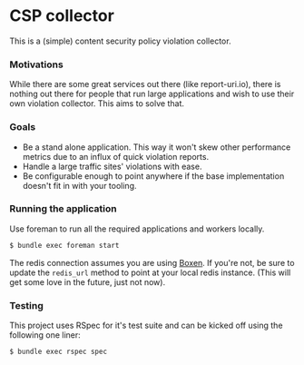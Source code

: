 # CSP collector

This is a (simple) content security policy violation collector.

### Motivations

While there are some great services out there (like report-uri.io), there
is nothing out there for people that run large applications and wish to
use their own violation collector. This aims to solve that.

### Goals

- Be a stand alone application. This way it won't skew other performance
  metrics due to an influx of quick violation reports.
- Handle a large traffic sites' violations with ease.
- Be configurable enough to point anywhere if the base implementation
  doesn't fit in with your tooling.

### Running the application

Use foreman to run all the required applications and workers locally.

```sh
$ bundle exec foreman start
```

The redis connection assumes you are using [Boxen](https://boxen.github.com). If
you're not, be sure to update the `redis_url` method to point at your local
redis instance. (This will get some love in the future, just not now).

### Testing

This project uses RSpec for it's test suite and can be kicked off using the
following one liner:

```sh
$ bundle exec rspec spec
```
